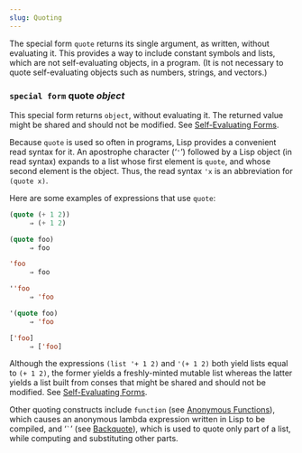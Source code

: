 ```yaml
---
slug: Quoting
---
```


The special form `quote` returns its single argument, as written, without evaluating it. This provides a way to include constant symbols and lists, which are not self-evaluating objects, in a program. (It is not necessary to quote self-evaluating objects such as numbers, strings, and vectors.)

### <span className="tag specialform">`special form`</span> **quote** *object*

This special form returns `object`, without evaluating it. The returned value might be shared and should not be modified. See [Self-Evaluating Forms](Self_002dEvaluating-Forms).

Because `quote` is used so often in programs, Lisp provides a convenient read syntax for it. An apostrophe character (‘`'`’) followed by a Lisp object (in read syntax) expands to a list whose first element is `quote`, and whose second element is the object. Thus, the read syntax `'x` is an abbreviation for `(quote x)`.

Here are some examples of expressions that use `quote`:

```lisp
(quote (+ 1 2))
     ⇒ (+ 1 2)
```

```lisp
(quote foo)
     ⇒ foo
```

```lisp
'foo
     ⇒ foo
```

```lisp
''foo
     ⇒ 'foo
```

```lisp
'(quote foo)
     ⇒ 'foo
```

```lisp
['foo]
     ⇒ ['foo]
```

Although the expressions `(list '+ 1 2)` and `'(+ 1 2)` both yield lists equal to `(+ 1 2)`, the former yields a freshly-minted mutable list whereas the latter yields a list built from conses that might be shared and should not be modified. See [Self-Evaluating Forms](Self_002dEvaluating-Forms).

Other quoting constructs include `function` (see [Anonymous Functions](Anonymous-Functions)), which causes an anonymous lambda expression written in Lisp to be compiled, and ‘`` ` ``’ (see [Backquote](Backquote)), which is used to quote only part of a list, while computing and substituting other parts.
